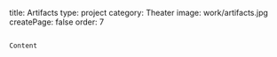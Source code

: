 title: Artifacts
type: project
category: Theater
image: work/artifacts.jpg
createPage: false
order: 7

~~~

Content